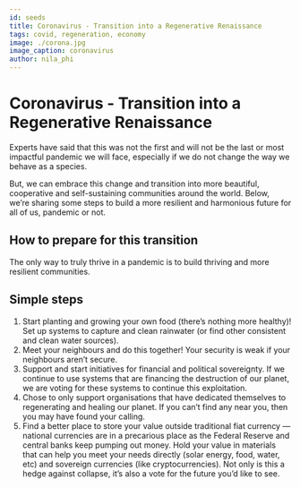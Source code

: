 ```yaml
---
id: seeds
title: Coronavirus - Transition into a Regenerative Renaissance
tags: covid, regeneration, economy
image: ./corona.jpg
image_caption: coronavirus
author: nila_phi
---
```



# Coronavirus - Transition into a Regenerative Renaissance

Experts have said that this was not the first and will not be the last or most impactful pandemic we will face, especially if we do not change the way we behave as a species.

But, we can embrace this change and transition into more beautiful, cooperative and self-sustaining communities around the world. Below, we’re sharing some steps to build a more resilient and harmonious future for all of us, pandemic or not.

## How to prepare for this transition

The only way to truly thrive in a pandemic is to build thriving and more resilient communities.

## Simple steps

1. Start planting and growing your own food (there’s nothing more healthy)!
Set up systems to capture and clean rainwater (or find other consistent and clean water sources).
2. Meet your neighbours and do this together! Your security is weak if your neighbours aren’t secure.
3. Support and start initiatives for financial and political sovereignty. If we continue to use systems that are financing the destruction of our planet, we are voting for these systems to continue this exploitation.
4. Chose to only support organisations that have dedicated themselves to regenerating and healing our planet. If you can’t find any near you, then you may have found your calling.
5. Find a better place to store your value outside traditional fiat currency — national currencies are in a precarious place as the Federal Reserve and central banks keep pumping out money. Hold your value in materials that can help you meet your needs directly (solar energy, food, water, etc) and sovereign currencies (like cryptocurrencies). Not only is this a hedge against collapse, it’s also a vote for the future you’d like to see.